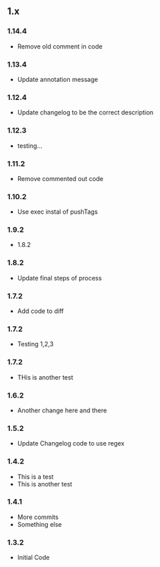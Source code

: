 ## 1.x

### 1.14.4

* Remove old comment in code

### 1.13.4

* Update annotation message

### 1.12.4

* Update changelog to be the correct description

### 1.12.3

* testing...

### 1.11.2

* Remove commented out code

### 1.10.2

* Use exec instal of pushTags

### 1.9.2

* 1.8.2

### 1.8.2

* Update final steps of process

### 1.7.2

* Add code to diff

### 1.7.2

* Testing 1,2,3

### 1.7.2

* THis is another test

### 1.6.2

* Another change here and there

### 1.5.2

* Update Changelog code to use regex

### 1.4.2

* This is a test
* This is another test

### 1.4.1

* More commits
* Something else

### 1.3.2

* Initial Code
